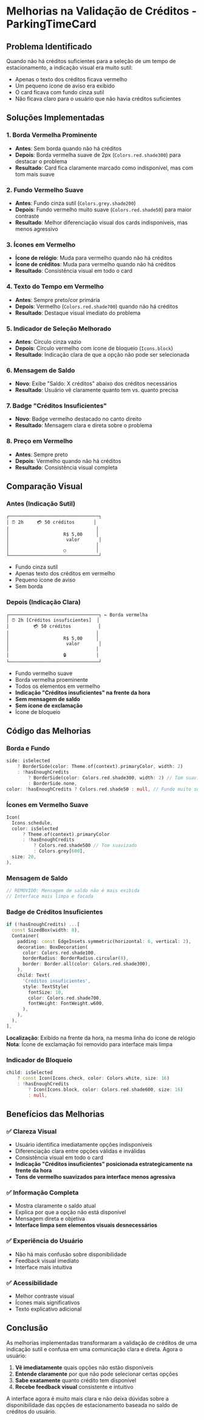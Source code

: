 # Melhorias na Validação de Créditos - ParkingTimeCard

## Problema Identificado

Quando não há créditos suficientes para a seleção de um tempo de estacionamento, a indicação visual era muito sutil:
- Apenas o texto dos créditos ficava vermelho
- Um pequeno ícone de aviso era exibido
- O card ficava com fundo cinza sutil
- Não ficava claro para o usuário que não havia créditos suficientes

## Soluções Implementadas

### 1. **Borda Vermelha Prominente**
- **Antes**: Sem borda quando não há créditos
- **Depois**: Borda vermelha suave de 2px (`Colors.red.shade300`) para destacar o problema
- **Resultado**: Card fica claramente marcado como indisponível, mas com tom mais suave

### 2. **Fundo Vermelho Suave**
- **Antes**: Fundo cinza sutil (`Colors.grey.shade200`)
- **Depois**: Fundo vermelho muito suave (`Colors.red.shade50`) para maior contraste
- **Resultado**: Melhor diferenciação visual dos cards indisponíveis, mas menos agressivo

### 3. **Ícones em Vermelho**
- **Ícone de relógio**: Muda para vermelho quando não há créditos
- **Ícone de créditos**: Muda para vermelho quando não há créditos
- **Resultado**: Consistência visual em todo o card

### 4. **Texto do Tempo em Vermelho**
- **Antes**: Sempre preto/cor primária
- **Depois**: Vermelho (`Colors.red.shade700`) quando não há créditos
- **Resultado**: Destaque visual imediato do problema

### 5. **Indicador de Seleção Melhorado**
- **Antes**: Círculo cinza vazio
- **Depois**: Círculo vermelho com ícone de bloqueio (`Icons.block`)
- **Resultado**: Indicação clara de que a opção não pode ser selecionada

### 6. **Mensagem de Saldo**
- **Novo**: Exibe "Saldo: X créditos" abaixo dos créditos necessários
- **Resultado**: Usuário vê claramente quanto tem vs. quanto precisa

### 7. **Badge "Créditos Insuficientes"**
- **Novo**: Badge vermelho destacado no canto direito
- **Resultado**: Mensagem clara e direta sobre o problema

### 8. **Preço em Vermelho**
- **Antes**: Sempre preto
- **Depois**: Vermelho quando não há créditos
- **Resultado**: Consistência visual completa

## Comparação Visual

### **Antes (Indicação Sutil)**
```
┌─────────────────────────────────┐
│ ⏰ 2h     💳 50 créditos       │
│                                │
│                    R$ 5,00     │
│                     valor       │
│                                │
│                    ○           │
└─────────────────────────────────┘
```
- Fundo cinza sutil
- Apenas texto dos créditos em vermelho
- Pequeno ícone de aviso
- Sem borda

### **Depois (Indicação Clara)**
```
┌─────────────────────────────────┐ ← Borda vermelha
│ ⏰ 2h [Créditos insuficientes]  │
│         💳 50 créditos          │
│                                │
│                    R$ 5,00     │
│                     valor       │
│                                │
│                    🔒           │
└─────────────────────────────────┘
```
- Fundo vermelho suave
- Borda vermelha proeminente
- Todos os elementos em vermelho
- **Indicação "Créditos insuficientes" na frente da hora**
- **Sem mensagem de saldo**
- **Sem ícone de exclamação**
- Ícone de bloqueio

## Código das Melhorias

### **Borda e Fundo**
```dart
side: isSelected
    ? BorderSide(color: Theme.of(context).primaryColor, width: 2)
    : !hasEnoughCredits
        ? BorderSide(color: Colors.red.shade300, width: 2) // Tom suavizado
        : BorderSide.none,
color: !hasEnoughCredits ? Colors.red.shade50 : null, // Fundo muito suave
```

### **Ícones em Vermelho Suave**
```dart
Icon(
  Icons.schedule,
  color: isSelected
      ? Theme.of(context).primaryColor
      : !hasEnoughCredits
          ? Colors.red.shade500 // Tom suavizado
          : Colors.grey[600],
  size: 20,
),
```

### **Mensagem de Saldo**
```dart
// REMOVIDO: Mensagem de saldo não é mais exibida
// Interface mais limpa e focada
```

### **Badge de Créditos Insuficientes**
```dart
if (!hasEnoughCredits) ...[
  const SizedBox(width: 8),
  Container(
    padding: const EdgeInsets.symmetric(horizontal: 6, vertical: 2),
    decoration: BoxDecoration(
      color: Colors.red.shade100,
      borderRadius: BorderRadius.circular(8),
      border: Border.all(color: Colors.red.shade300),
    ),
    child: Text(
      'Créditos insuficientes',
      style: TextStyle(
        fontSize: 10,
        color: Colors.red.shade700,
        fontWeight: FontWeight.w600,
      ),
    ),
  ),
],
```
**Localização**: Exibido na frente da hora, na mesma linha do ícone de relógio
**Nota**: Ícone de exclamação foi removido para interface mais limpa

### **Indicador de Bloqueio**
```dart
child: isSelected
    ? const Icon(Icons.check, color: Colors.white, size: 16)
    : !hasEnoughCredits
        ? Icon(Icons.block, color: Colors.red.shade600, size: 16)
        : null,
```

## Benefícios das Melhorias

### ✅ **Clareza Visual**
- Usuário identifica imediatamente opções indisponíveis
- Diferenciação clara entre opções válidas e inválidas
- Consistência visual em todo o card
- **Indicação "Créditos insuficientes" posicionada estrategicamente na frente da hora**
- **Tons de vermelho suavizados para interface menos agressiva**

### ✅ **Informação Completa**
- Mostra claramente o saldo atual
- Explica por que a opção não está disponível
- Mensagem direta e objetiva
- **Interface limpa sem elementos visuais desnecessários**

### ✅ **Experiência do Usuário**
- Não há mais confusão sobre disponibilidade
- Feedback visual imediato
- Interface mais intuitiva

### ✅ **Acessibilidade**
- Melhor contraste visual
- Ícones mais significativos
- Texto explicativo adicional

## Conclusão

As melhorias implementadas transformaram a validação de créditos de uma indicação sutil e confusa em uma comunicação clara e direta. Agora o usuário:

1. **Vê imediatamente** quais opções não estão disponíveis
2. **Entende claramente** por que não pode selecionar certas opções
3. **Sabe exatamente** quanto crédito tem disponível
4. **Recebe feedback visual** consistente e intuitivo

A interface agora é muito mais clara e não deixa dúvidas sobre a disponibilidade das opções de estacionamento baseada no saldo de créditos do usuário.
